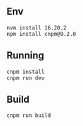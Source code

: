 ## Env

```
nvm install 16.20.2
npm install cnpm@9.2.0
```

## Running

```shell
cnpm install
cnpm run dev
```

## Build

```sh
cnpm run build
```